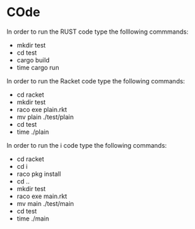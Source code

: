 # COde

In order to run the RUST code type the folllowing commmands:

- mkdir test
- cd test
- cargo build
- time cargo run

In order to run the Racket code type the following commands:

- cd racket
- mkdir test
- raco exe plain.rkt
- mv plain ./test/plain
- cd test
- time ./plain

In order to run the i code type the following commands:

- cd racket
- cd i
- raco pkg install
- cd ..
- mkdir test
- raco exe main.rkt
- mv main ./test/main
- cd test
- time ./main